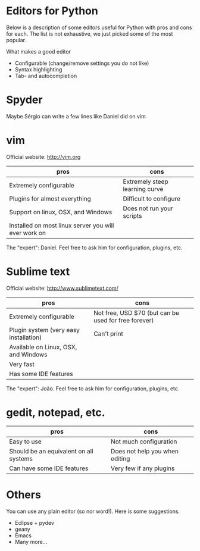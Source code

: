 Editors for Python
==================

Below is a description of some editors useful for Python with pros and cons for each.
The list is not exhaustive, we just picked some of the most popular.

What makes a good editor

   * Configurable (change/remove settings you do not like)
   * Syntax highlighting
   * Tab- and autocompletion


Spyder
======
Maybe Sérgio can write a few lines like Daniel did on vim


vim
===

Official website: http://vim.org

pros                                                 | cons
-----------------------------------------------------| -----
Extremely configurable                               | Extremely steep learning curve
Plugins for almost everything                        | Difficult to configure
Support on linux, OSX, and Windows                   | Does not run your scripts
Installed on most linux server you will ever work on |

The "expert": Daniel. Feel free to ask him for configuration, plugins, etc.


Sublime text
============

Official website: http://www.sublimetext.com/

pros                                                 | cons
-----------------------------------------------------| -----
Extremely configurable                               | Not free, USD $70 (but can be used for free forever)
Plugin system (very easy installation)               | Can't print
Available on Linux, OSX, and Windows                 |
Very fast                                            |
Has some IDE features                                |

The "expert": João. Feel free to ask him for configuration, plugins, etc.



gedit, notepad, etc.
====================

pros                                     | cons
-----------------------------------------| -----
Easy to use                              | Not much configuration
Should be an equivalent on all systems   | Does not help you when editing
Can have some IDE features               | Very few if any plugins


Others
===============

You can use any plain editor (so nor word!). Here is some suggestions.

   * Eclipse + pydev
   * geany
   * Emacs
   * Many more...
